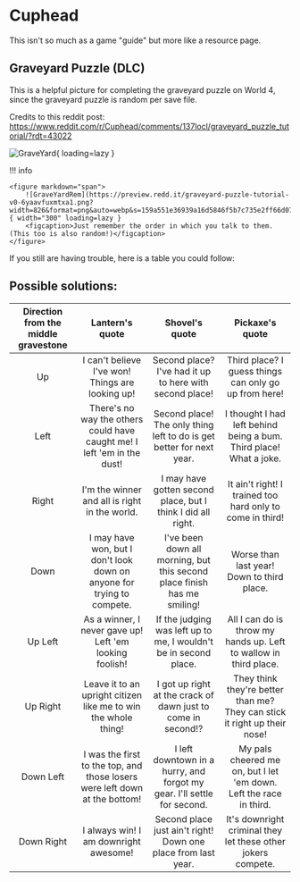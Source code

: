 # **Cuphead**

This isn't so much as a game "guide" but more like a resource page.

## Graveyard Puzzle (DLC)

This is a helpful picture for completing the graveyard puzzle on World 4, since the graveyard puzzle is random per save file.

Credits to this reddit post: <https://www.reddit.com/r/Cuphead/comments/137locl/graveyard_puzzle_tutorial/?rdt=43022>

![GraveYard](https://preview.redd.it/graveyard-puzzle-tutorial-v0-uxfjzk9tmtxa1.png?width=1080&crop=smart&auto=webp&s=507b5676623a1da5f5cfd45a208b791fac2f09c5){ loading=lazy }

!!! info

    <figure markdown="span">
        ![GraveYardRem](https://preview.redd.it/graveyard-puzzle-tutorial-v0-6yaavfuxmtxa1.png?width=826&format=png&auto=webp&s=159a551e36939a16d5846f5b7c735e2ff66d0720){ width="300" loading=lazy }
        <figcaption>Just remember the order in which you talk to them. (This too is also random!)</figcaption>
    </figure>

If you still are having trouble, here is a table you could follow:

## Possible solutions:

**Direction from the middle gravestone**|**Lantern's quote**|**Shovel's quote**|**Pickaxe's quote**
:-----:|:-----:|:-----:|:-----:
Up|I can't believe I've won! Things are looking up!|Second place? I've had it up to here with second place!|Third place? I guess things can only go up from here!
Left|There's no way the others could have caught me! I left 'em in the dust!|Second place! The only thing left to do is get better for next year.|I thought I had left behind being a bum. Third place! What a joke.
Right|I'm the winner and all is right in the world.|I may have gotten second place, but I think I did all right.|It ain't right! I trained too hard only to come in third!
Down|I may have won, but I don't look down on anyone for trying to compete.|I've been down all morning, but this second place finish has me smiling!|Worse than last year! Down to third place.
Up Left|As a winner, I never gave up! Left 'em looking foolish!|If the judging was left up to me, I wouldn't be in second place.|All I can do is throw my hands up. Left to wallow in third place.
Up Right|Leave it to an upright citizen like me to win the whole thing!|I got up right at the crack of dawn just to come in second!?|They think they're better than me? They can stick it right up their nose!
Down Left|I was the first to the top, and those losers were left down at the bottom!|I left downtown in a hurry, and forgot my gear. I'll settle for second.|My pals cheered me on, but I let 'em down. Left the race in third.
Down Right|I always win! I am downright awesome!|Second place just ain't right! Down one place from last year.|It's downright criminal they let these other jokers compete.
